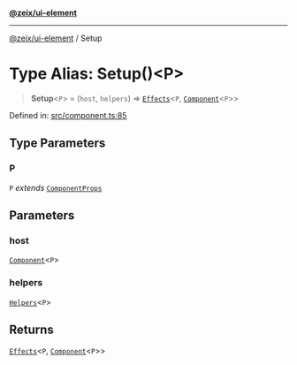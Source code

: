 [**@zeix/ui-element**](../README.md)

***

[@zeix/ui-element](../globals.md) / Setup

# Type Alias: Setup()\<P\>

> **Setup**\<`P`\> = (`host`, `helpers`) => [`Effects`](Effects.md)\<`P`, [`Component`](Component.md)\<`P`\>\>

Defined in: [src/component.ts:85](https://github.com/zeixcom/ui-element/blob/0d1d8bcd09361c4e51ed49d4aa52794efffd13c3/src/component.ts#L85)

## Type Parameters

### P

`P` *extends* [`ComponentProps`](ComponentProps.md)

## Parameters

### host

[`Component`](Component.md)\<`P`\>

### helpers

[`Helpers`](Helpers.md)\<`P`\>

## Returns

[`Effects`](Effects.md)\<`P`, [`Component`](Component.md)\<`P`\>\>
